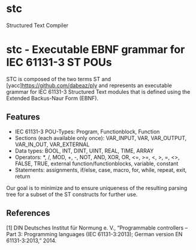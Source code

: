 # stc
Structured Text Compiler

stc - Executable EBNF grammar for IEC 61131-3 ST POUs
=============================================================

STC is composed of the two terms ST and [yacc]https://github.com/dabeaz/ply and represents an executable grammar for IEC 61131-3 Structured Text modules that is defined using the Extended Backus-Naur Form (EBNF).

Features
----------------
* IEC 61131-3 POU-Types: Program, Functionblock, Function
* Sections (each available only once): VAR_INPUT, VAR, VAR_OUTPUT, VAR_IN_OUT, VAR_EXTERNAL
* Data types: BOOL, INT, DINT, UINT, REAL, TIME, ARRAY
* Operators: *, /, MOD, +, -, NOT, AND, XOR, OR, <=, >=, <, >, =, <>, FALSE, TRUE, external function/functionblocks, variable, constant
* Statements: assignments, if/else, case, macro, for, while, repeat, exit, return

Our goal is to minimize and to ensure uniqueness of the resulting parsing tree for a subset of the ST constructs for further use. 



References
----------------
[1] DIN Deutsches Institut für Normung e. V., “Programmable controllers – Part 3: Programming languages (IEC 61131-3:2013); German version EN 61131-3:2013,” 2014.
